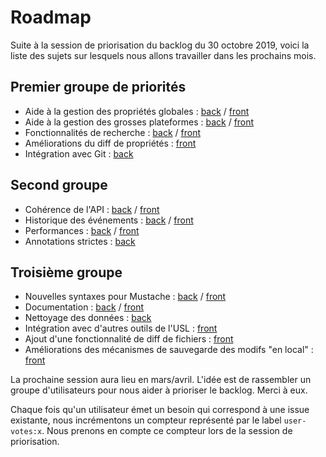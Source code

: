 # Roadmap

Suite à la session de priorisation du backlog du 30 octobre 2019, voici la liste des sujets sur lesquels nous allons travailler dans les prochains mois.

## Premier groupe de priorités

* Aide à la gestion des propriétés globales : [back](https://github.com/sncf-connect-tech/hesperides/labels/globals-friendly) / [front](https://github.com/sncf-connect-tech/hesperides-gui/labels/globals-friendly)
* Aide à la gestion des grosses plateformes : [back](https://github.com/sncf-connect-tech/hesperides/labels/big-platforms-management) / [front](https://github.com/sncf-connect-tech/hesperides-gui/labels/big-platforms-management)
* Fonctionnalités de recherche : [back](https://github.com/sncf-connect-tech/hesperides/labels/search-features) / [front](https://github.com/sncf-connect-tech/hesperides-gui/labels/search-features)
* Améliorations du diff de propriétés : [front](https://github.com/sncf-connect-tech/hesperides-gui/labels/diff-improvements)
* Intégration avec Git : [back](https://github.com/sncf-connect-tech/hesperides/labels/git-as-backend)

## Second groupe

* Cohérence de l'API : [back](https://github.com/sncf-connect-tech/hesperides/labels/api-coherency) / [front](https://github.com/sncf-connect-tech/hesperides-gui/labels/api-coherency)
* Historique des événements : [back](https://github.com/sncf-connect-tech/hesperides/labels/events-history) / [front](https://github.com/sncf-connect-tech/hesperides-gui/labels/events-history)
* Performances : [back](https://github.com/sncf-connect-tech/hesperides/labels/perfs) / [front](https://github.com/sncf-connect-tech/hesperides-gui/labels/perfs)
* Annotations strictes : [back](https://github.com/sncf-connect-tech/hesperides/labels/strict-annotations)

## Troisième groupe

* Nouvelles syntaxes pour Mustache : [back](https://github.com/sncf-connect-tech/hesperides/labels/mustachisation) / [front](https://github.com/sncf-connect-tech/hesperides-gui/labels/mustachisation)
* Documentation : [back](https://github.com/sncf-connect-tech/hesperides/labels/user-docs) / [front](https://github.com/sncf-connect-tech/hesperides-gui/labels/user-docs)
* Nettoyage des données : [back](https://github.com/sncf-connect-tech/hesperides/labels/data-cleanup)
* Intégration avec d'autres outils de l'USL : [front](https://github.com/sncf-connect-tech/hesperides-gui/labels/integration-usl)
* Ajout d'une fonctionnalité de diff de fichiers : [front](https://github.com/sncf-connect-tech/hesperides-gui/labels/files-diff)
* Améliorations des mécanismes de sauvegarde des modifs "en local" : [front](https://github.com/sncf-connect-tech/hesperides-gui/labels/local-changes)

La prochaine session aura lieu en mars/avril. L'idée est de rassembler un groupe d'utilisateurs pour nous aider à prioriser le backlog. Merci à eux.

Chaque fois qu'un utilisateur émet un besoin qui correspond à une issue existante, nous incrémentons un compteur représenté par le label `user-votes:x`. Nous prenons en compte ce compteur lors de la session de priorisation.
